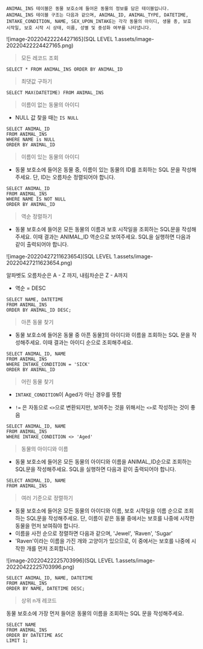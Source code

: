 ``` 
ANIMAL_INS 테이블은 동물 보호소에 들어온 동물의 정보를 담은 테이블입니다. ANIMAL_INS 테이블 구조는 다음과 같으며, ANIMAL_ID, ANIMAL_TYPE, DATETIME, INTAKE_CONDITION, NAME, SEX_UPON_INTAKE는 각각 동물의 아이디, 생물 종, 보호 시작일, 보호 시작 시 상태, 이름, 성별 및 중성화 여부를 나타냅니다.
```

![image-20220422224427165](SQL LEVEL 1.assets/image-20220422224427165.png)

>  모든 레코드 조회

``` mysql
SELECT * FROM ANIMAL_INS ORDER BY ANIMAL_ID
```



>  최댓값 구하기

``` mysql
SELECT MAX(DATETIME) FROM ANIMAL_INS 
```



> 이름이 없는 동물의 아이디

* NULL 값 찾을 때는 `IS NULL`

``` mysql
SELECT ANIMAL_ID 
FROM ANIMAL_INS 
WHERE NAME is NULL
ORDER BY ANIMAL_ID
```



> 이름이 있는 동물의 아이디

* 동물 보호소에 들어온 동물 중, 이름이 있는 동물의 ID를 조회하는 SQL 문을 작성해주세요. 단, ID는 오름차순 정렬되어야 합니다.

``` mysql
SELECT ANIMAL_ID
FROM ANIMAL_INS
WHERE NAME IS NOT NULL
ORDER BY ANIMAL_ID
```



> 역순 정렬하기

* 동물 보호소에 들어온 모든 동물의 이름과 보호 시작일을 조회하는 SQL문을 작성해주세요. 이때 결과는 ANIMAL_ID 역순으로 보여주세요. SQL을 실행하면 다음과 같이 출력되어야 합니다.

![image-20220427211623654](SQL LEVEL 1.assets/image-20220427211623654.png)

알파벳도 오름차순은 A - Z 까지, 내림차순은 Z - A까지

* 역순 = DESC

``` mysql
SELECT NAME, DATETIME 
FROM ANIMAL_INS
ORDER BY ANIMAL_ID DESC;
```



> 아픈 동물 찾기

* 동물 보호소에 들어온 동물 중 아픈 동물[1](https://programmers.co.kr/learn/courses/30/lessons/59036#fn1)의 아이디와 이름을 조회하는 SQL 문을 작성해주세요. 이때 결과는 아이디 순으로 조회해주세요.

``` mysql
SELECT ANIMAL_ID, NAME
FROM ANIMAL_INS
WHERE INTAKE_CONDITION = 'SICK'
ORDER BY ANIMAL_ID
```



> 어린 동물 찾기

* `INTAKE_CONDITION`이 Aged가 아닌 경우를 뜻함

* `!=` 은 자동으로 `<>`으로 변환되지만, 보여주는 것을 위해서는 `<>`로 작성하는 것이 좋음 

``` mysql
SELECT ANIMAL_ID, NAME
FROM ANIMAL_INS
WHERE INTAKE_CONDITION <> 'Aged'
```



> 동물의 아이디와 이름

* 동물 보호소에 들어온 모든 동물의 아이디와 이름을 ANIMAL_ID순으로 조회하는 SQL문을 작성해주세요. SQL을 실행하면 다음과 같이 출력되어야 합니다.

``` mysql
SELECT ANIMAL_ID, NAME
FROM ANIMAL_INS
```



> 여러 기준으로 정렬하기

* 동물 보호소에 들어온 모든 동물의 아이디와 이름, 보호 시작일을 이름 순으로 조회하는 SQL문을 작성해주세요. 단, 이름이 같은 동물 중에서는 보호를 나중에 시작한 동물을 먼저 보여줘야 합니다.
* 이름을 사전 순으로 정렬하면 다음과 같으며, 'Jewel', 'Raven', 'Sugar'
* 'Raven'이라는 이름을 가진 개와 고양이가 있으므로, 이 중에서는 보호를 나중에 시작한 개를 먼저 조회합니다.

![image-20220422225703996](SQL LEVEL 1.assets/image-20220422225703996.png)

``` mysql
SELECT ANIMAL_ID, NAME, DATETIME
FROM ANIMAL_INS
ORDER BY NAME, DATETIME DESC;
```



> 상위 n개 레코드

동물 보호소에 가장 먼저 들어온 동물의 이름을 조회하는 SQL 문을 작성해주세요.

``` mysql
SELECT NAME
FROM ANIMAL_INS
ORDER BY DATETIME ASC
LIMIT 1;
```




